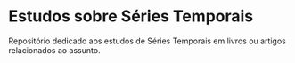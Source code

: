 # Estudos sobre Séries Temporais
Repositório dedicado aos estudos de Séries Temporais em livros ou artigos relacionados ao assunto.
